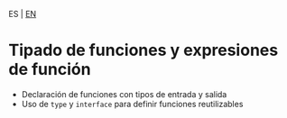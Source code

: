 <!-- MULTILANGUAJE MENU START -->
ES | [EN](https://lckpig.gitbook.io/practical-dev-handbook/typescript/type-inference-annotations/function-typing)
<!-- MULTILANGUAJE MENU END -->

# Tipado de funciones y expresiones de función

- Declaración de funciones con tipos de entrada y salida
- Uso de `type` y `interface` para definir funciones reutilizables 